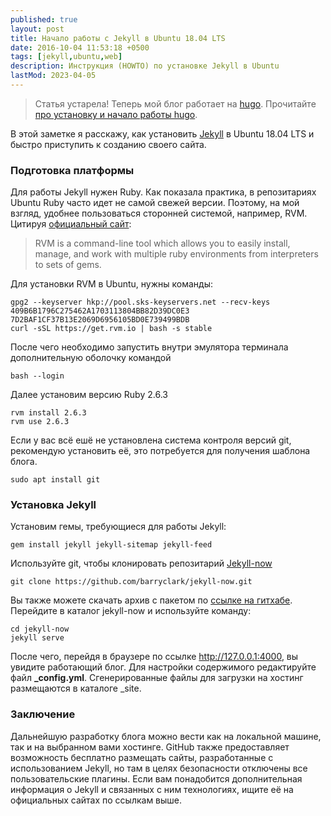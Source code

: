 ```yaml
---
published: true
layout: post
title: Начало работы с Jekyll в Ubuntu 18.04 LTS
date: 2016-10-04 11:53:18 +0500
tags: [jekyll,ubuntu,web]
description: Инструкция (HOWTO) по установке Jekyll в Ubuntu
lastMod: 2023-04-05
---
```


> Статья устарела! Теперь мой блог работает на [hugo][5]. Прочитайте [про установку и начало работы hugo][6].

В этой заметке я расскажу, как установить [Jekyll][2] в Ubuntu 18.04 LTS и быстро приступить
к созданию своего сайта.

### Подготовка платформы ###

Для работы Jekyll нужен Ruby. Как показала практика, в репозитариях Ubuntu Ruby часто идет
не самой свежей версии. Поэтому, на мой взгляд, удобнее пользоваться сторонней системой,
например, RVM. Цитируя [официальный сайт][1]:

> RVM is a command-line tool which allows you to easily install, manage, and work with multiple ruby environments from interpreters to sets of gems. 

Для установки RVM в Ubuntu, нужны команды:

    gpg2 --keyserver hkp://pool.sks-keyservers.net --recv-keys 409B6B1796C275462A1703113804BB82D39DC0E3 7D2BAF1CF37B13E2069D6956105BD0E739499BDB
    curl -sSL https://get.rvm.io | bash -s stable

После чего необходимо запустить внутри эмулятора терминала дополнительную оболочку командой

    bash --login

Далее установим версию Ruby 2.6.3

    rvm install 2.6.3
    rvm use 2.6.3

Если у вас всё ешё не установлена система контроля версий git, рекомендую установить её, это потребуется для получения шаблона блога.

    sudo apt install git

### Установка Jekyll ###

Установим гемы, требующиеся для работы Jekyll:

    gem install jekyll jekyll-sitemap jekyll-feed
    
Используйте git, чтобы клонировать репозитарий [Jekyll-now][3]
 
    git clone https://github.com/barryclark/jekyll-now.git

Вы также можете скачать архив с пакетом по [ссылке на гитхабе][4].
Перейдите в каталог jekyll-now и используйте команду:

    cd jekyll-now
    jekyll serve

После чего, перейдя в браузере по ссылке <http://127.0.0.1:4000>, вы увидите работающий блог. Для настройки содержимого редактируйте файл **_config.yml**. Сгенерированные файлы для загрузки на хостинг размещаются в каталоге _site.

### Заключение ###

Дальнейшую разработку блога можно вести как на локальной машине, так и на выбранном вами хостинге. GitHub также предоставляет возможность бесплатно размещать сайты, разработанные с использованием Jekyll, но там в целях безопасности отключены все пользовательские плагины. 
Если вам понадобится дополнительная информация о Jekyll и связанных с ним технологиях, ищите её на официальных сайтах по ссылкам выше.

[1]: https://rvm.io/ "Официальный сайт RVM"
[2]: https://jekyllrb.com "Официальный сайт Jekyll"
[3]: https://github.com/barryclark/jekyll-now "Пакет Jekyll-now"
[4]: https://github.com/barryclark/jekyll-now/archive/master.zip "ZIP-архив Jekyll-now"
[5]: https://gohugo.io/ "Фреймворк для генерации статических веб-сайтов"
[6]: https://trefmanic.me/posts/hugo-ustanovka-i-nachalo-raboty/ "hugo: установка и начало работы"
